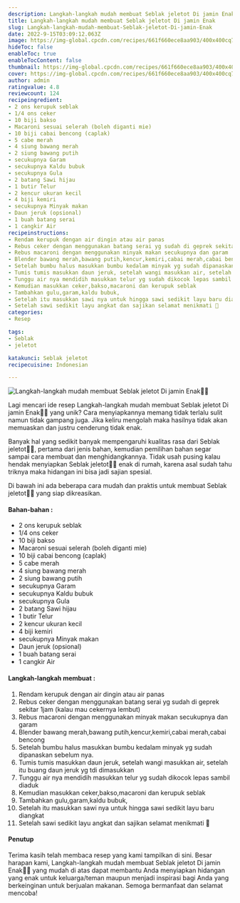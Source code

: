 ```yaml
---
description: Langkah-langkah mudah membuat Seblak jeletot Di jamin Enak"
title: Langkah-langkah mudah membuat Seblak jeletot Di jamin Enak
slug: Langkah-langkah-mudah-membuat-Seblak-jeletot-Di-jamin-Enak
date: 2022-9-15T03:09:12.063Z
image: https://img-global.cpcdn.com/recipes/661f660ece8aa903/400x400cq70/photo.jpg
hideToc: false
enableToc: true
enableTocContent: false
thumbnail: https://img-global.cpcdn.com/recipes/661f660ece8aa903/400x400cq70/photo.jpg
cover: https://img-global.cpcdn.com/recipes/661f660ece8aa903/400x400cq70/photo.jpg
author: admin
ratingvalue: 4.8
reviewcount: 124
recipeingredient:
- 2 ons kerupuk seblak
- 1/4 ons ceker
- 10 biji bakso
- Macaroni sesuai selerah (boleh diganti mie)
- 10 biji cabai bencong (caplak)
- 5 cabe merah
- 4 siung bawang merah
- 2 siung bawang putih
- secukupnya Garam
- secukupnya Kaldu bubuk
- secukupnya Gula
- 2 batang Sawi hijau
- 1 butir Telur
- 2 kencur ukuran kecil
- 4 biji kemiri
- secukupnya Minyak makan
- Daun jeruk (opsional)
- 1 buah batang serai
- 1 cangkir Air
recipeinstructions:
- Rendam kerupuk dengan air dingin atau air panas
- Rebus ceker dengan menggunakan batang serai yg sudah di geprek sekitar 1jam (kalau mau cekernya lembut)
- Rebus macaroni dengan menggunakan minyak makan secukupnya dan garam
- Blender bawang merah,bawang putih,kencur,kemiri,cabai merah,cabai bencong
- Setelah bumbu halus masukkan bumbu kedalam minyak yg sudah dipanaskan sebelum nya.
- Tumis tumis masukkan daun jeruk, setelah wangi masukkan air, setelah itu buang daun jeruk yg tdi dimasukkan
- Tunggu air nya mendidih masukkan telur yg sudah dikocok lepas sambil diaduk
- Kemudian masukkan ceker,bakso,macaroni dan kerupuk seblak
- Tambahkan gulu,garam,kaldu bubuk,
- Setelah itu masukkan sawi nya untuk hingga sawi sedikit layu baru diangkat
- Setelah sawi sedikit layu angkat dan sajikan selamat menikmati 🥰
categories:
- Resep

tags:
- Seblak
- jeletot

katakunci: Seblak jeletot
recipecuisine: Indonesian

---
```


![Langkah-langkah mudah membuat Seblak jeletot Di jamin Enak👩‍🍳](https://img-global.cpcdn.com/recipes/661f660ece8aa903/400x400cq70/photo.jpg)

Lagi mencari ide resep Langkah-langkah mudah membuat Seblak jeletot Di jamin Enak👩‍🍳 yang unik? Cara menyiapkannya memang tidak terlalu sulit namun tidak gampang juga. Jika keliru mengolah maka hasilnya tidak akan memuaskan dan justru cenderung tidak enak.

Banyak hal yang sedikit banyak mempengaruhi kualitas rasa dari Seblak jeletot👩‍🍳, pertama dari jenis bahan, kemudian pemilihan bahan segar sampai cara membuat dan menghidangkannya. Tidak usah pusing kalau hendak menyiapkan Seblak jeletot👩‍🍳 enak di rumah, karena asal sudah tahu triknya maka hidangan ini bisa jadi sajian spesial.

Di bawah ini ada beberapa cara mudah dan praktis untuk membuat Seblak jeletot👩‍🍳 yang siap dikreasikan.

<!--inarticleads1-->

#### Bahan-bahan :

- 2 ons kerupuk seblak
- 1/4 ons ceker
- 10 biji bakso
- Macaroni sesuai selerah (boleh diganti mie)
- 10 biji cabai bencong (caplak)
- 5 cabe merah
- 4 siung bawang merah
- 2 siung bawang putih
- secukupnya Garam
- secukupnya Kaldu bubuk
- secukupnya Gula
- 2 batang Sawi hijau
- 1 butir Telur
- 2 kencur ukuran kecil
- 4 biji kemiri
- secukupnya Minyak makan
- Daun jeruk (opsional)
- 1 buah batang serai
- 1 cangkir Air

<!--inarticleads2-->

#### Langkah-langkah membuat :

1. Rendam kerupuk dengan air dingin atau air panas
1. Rebus ceker dengan menggunakan batang serai yg sudah di geprek sekitar 1jam (kalau mau cekernya lembut)
1. Rebus macaroni dengan menggunakan minyak makan secukupnya dan garam
1. Blender bawang merah,bawang putih,kencur,kemiri,cabai merah,cabai bencong
1. Setelah bumbu halus masukkan bumbu kedalam minyak yg sudah dipanaskan sebelum nya.
1. Tumis tumis masukkan daun jeruk, setelah wangi masukkan air, setelah itu buang daun jeruk yg tdi dimasukkan
1. Tunggu air nya mendidih masukkan telur yg sudah dikocok lepas sambil diaduk
1. Kemudian masukkan ceker,bakso,macaroni dan kerupuk seblak
1. Tambahkan gulu,garam,kaldu bubuk,
1. Setelah itu masukkan sawi nya untuk hingga sawi sedikit layu baru diangkat
1. Setelah sawi sedikit layu angkat dan sajikan selamat menikmati 🥰

#### Penutup

Terima kasih telah membaca resep yang kami tampilkan di sini. Besar harapan kami, Langkah-langkah mudah membuat Seblak jeletot Di jamin Enak👩‍🍳 yang mudah di atas dapat membantu Anda menyiapkan hidangan yang enak untuk keluarga/teman maupun menjadi inspirasi bagi Anda yang berkeinginan untuk berjualan makanan. Semoga bermanfaat dan selamat mencoba!
